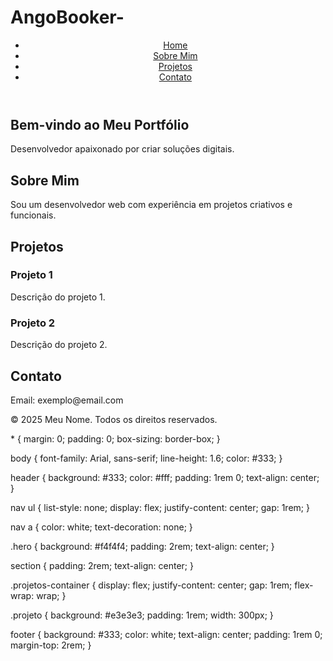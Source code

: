 # AngoBooker-<!DOCTYPE html>
<html lang="pt-br">
<head>
  <meta charset="UTF-8">
  <meta name="viewport" content="width=device-width, initial-scale=1.0">
  <title>Meu Portfólio</title>
  <link rel="stylesheet" href="style.css">
</head>
<body>
  <header>
    <nav>
      <ul>
        <li><a href="#home">Home</a></li>
        <li><a href="#sobre">Sobre Mim</a></li>
        <li><a href="#projetos">Projetos</a></li>
        <li><a href="#contato">Contato</a></li>
      </ul>
    </nav>
  </header>

  <section id="home" class="hero">
    <h1>Bem-vindo ao Meu Portfólio</h1>
    <p>Desenvolvedor apaixonado por criar soluções digitais.</p>
  </section>

  <section id="sobre">
    <h2>Sobre Mim</h2>
    <p>Sou um desenvolvedor web com experiência em projetos criativos e funcionais.</p>
  </section>

  <section id="projetos">
    <h2>Projetos</h2>
    <div class="projetos-container">
      <div class="projeto">
        <h3>Projeto 1</h3>
        <p>Descrição do projeto 1.</p>
      </div>
      <div class="projeto">
        <h3>Projeto 2</h3>
        <p>Descrição do projeto 2.</p>
      </div>
    </div>
  </section>

  <section id="contato">
    <h2>Contato</h2>
    <p>Email: exemplo@email.com</p>
  </section>

  <footer>
    <p>© 2025 Meu Nome. Todos os direitos reservados.</p>
  </footer>
</body>
</html>* {
  margin: 0;
  padding: 0;
  box-sizing: border-box;
}

body {
  font-family: Arial, sans-serif;
  line-height: 1.6;
  color: #333;
}

header {
  background: #333;
  color: #fff;
  padding: 1rem 0;
  text-align: center;
}

nav ul {
  list-style: none;
  display: flex;
  justify-content: center;
  gap: 1rem;
}

nav a {
  color: white;
  text-decoration: none;
}

.hero {
  background: #f4f4f4;
  padding: 2rem;
  text-align: center;
}

section {
  padding: 2rem;
  text-align: center;
}

.projetos-container {
  display: flex;
  justify-content: center;
  gap: 1rem;
  flex-wrap: wrap;
}

.projeto {
  background: #e3e3e3;
  padding: 1rem;
  width: 300px;
}

footer {
  background: #333;
  color: white;
  text-align: center;
  padding: 1rem 0;
  margin-top: 2rem;
}
